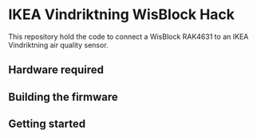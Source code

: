 # IKEA Vindriktning WisBlock Hack

This repository hold the code to connect a WisBlock RAK4631 to an IKEA Vindriktning air quality sensor.

## Hardware required

## Building the firmware

## Getting started
